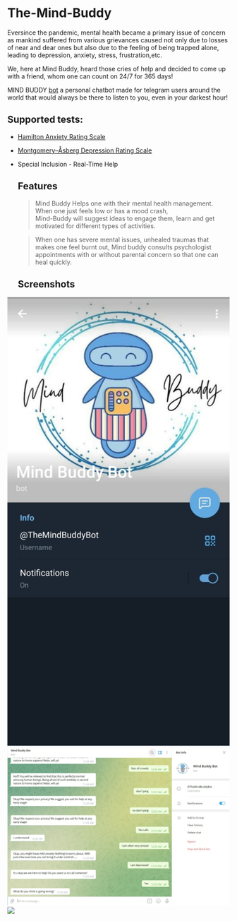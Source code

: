 # The-Mind-Buddy
Eversince the pandemic, mental health became a primary issue of concern as mankind suffered 
from various grievances caused not only due to losses of near and dear ones but also due to 
the feeling of being trapped alone, leading to depression, anxiety, stress, frustration,etc.

We, here at Mind Buddy, heard those cries of help and decided to come up with a friend, whom 
one can count on 24/7 for 365 days! 

MIND BUDDY [bot](https://t.me/TheMindBuddyBot) a personal chatbot made for telegram users around the world that would always be there to listen to you, even in your darkest hour!


  ## Supported tests:

 - [Hamilton Anxiety Rating Scale](https://en.wikipedia.org/wiki/Hamilton_Anxiety_Rating_Scale)
 - [Montgomery–Åsberg Depression Rating Scale](https://en.wikipedia.org/wiki/Montgomery%E2%80%93%C3%85sberg_Depression_Rating_Scale)
 
- Special Inclusion - Real-Time Help
  
  ## Features
    > Mind Buddy Helps one with their mental health management.                         
               When one just feels low or has a mood crash,                                   
               Mind-Buddy  will suggest ideas to engage them, learn and get                   
               motivated for different types of activities.
    
    > When one has severe mental issues, unhealed traumas that                       
               makes one feel burnt out, 
               Mind buddy consults psychologist appointments with or                                                                                                                  without parental concern so that one can heal quickly.    
    
  ## Screenshots

![](screenshots/001.png.png)
![](screenshots/002.png.png)
![](screenshots/003.png)
